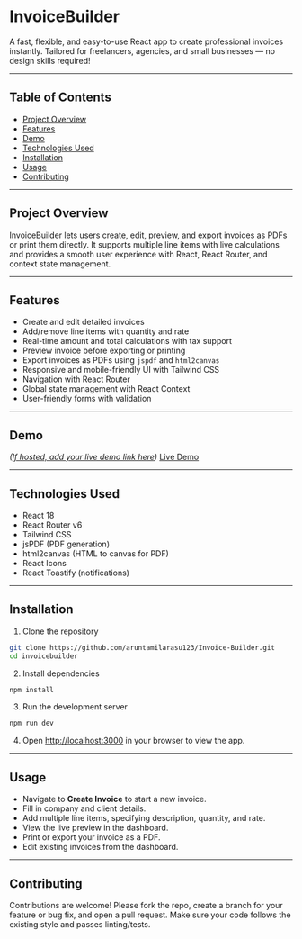# InvoiceBuilder

A fast, flexible, and easy-to-use React app to create professional invoices instantly. Tailored for freelancers, agencies, and small businesses — no design skills required!

---

## Table of Contents

* [Project Overview](#project-overview)
* [Features](#features)
* [Demo](#demo)
* [Technologies Used](#technologies-used)
* [Installation](#installation)
* [Usage](#usage)
* [Contributing](#contributing)

---

## Project Overview

InvoiceBuilder lets users create, edit, preview, and export invoices as PDFs or print them directly. It supports multiple line items with live calculations and provides a smooth user experience with React, React Router, and context state management.

---

## Features

* Create and edit detailed invoices
* Add/remove line items with quantity and rate
* Real-time amount and total calculations with tax support
* Preview invoice before exporting or printing
* Export invoices as PDFs using `jspdf` and `html2canvas`
* Responsive and mobile-friendly UI with Tailwind CSS
* Navigation with React Router
* Global state management with React Context
* User-friendly forms with validation

---

## Demo

*([If hosted, add your live demo link here](https://invoice-builder-v1.netlify.app/))*
[Live Demo](#)

---

## Technologies Used

* React 18
* React Router v6
* Tailwind CSS
* jsPDF (PDF generation)
* html2canvas (HTML to canvas for PDF)
* React Icons
* React Toastify (notifications)

---

## Installation

1. Clone the repository

```bash
git clone https://github.com/aruntamilarasu123/Invoice-Builder.git
cd invoicebuilder
```

2. Install dependencies

```bash
npm install
```

3. Run the development server

```bash
npm run dev
```

4. Open [http://localhost:3000](http://localhost:3000) in your browser to view the app.

---

## Usage

* Navigate to **Create Invoice** to start a new invoice.
* Fill in company and client details.
* Add multiple line items, specifying description, quantity, and rate.
* View the live preview in the dashboard.
* Print or export your invoice as a PDF.
* Edit existing invoices from the dashboard.

---

## Contributing

Contributions are welcome! Please fork the repo, create a branch for your feature or bug fix, and open a pull request. Make sure your code follows the existing style and passes linting/tests.

